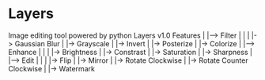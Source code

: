 # Layers
Image editing tool powered by python
Layers v1.0 Features
|
|--> Filter
|       |
|       |-> Gaussian Blur
|       |-> Grayscale
|       |-> Invert
|       |-> Posterize
|       |-> Colorize
|
|--> Enhance
|       |
|       |-> Brightness
|       |-> Constrast
|       |-> Saturation
|       |-> Sharpness
|
|--> Edit
|       |
|       |-> Flip
|       |-> Mirror
|       |-> Rotate Clockwise
|       |-> Rotate Counter Clockwise
|       |-> Watermark
